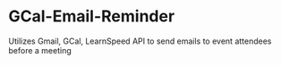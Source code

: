 # GCal-Email-Reminder
Utilizes Gmail, GCal, LearnSpeed API to send emails to event attendees before a meeting
